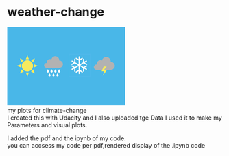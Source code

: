 # weather-change
![](photos/download.png)<br>
my plots for climate-change<br>
I created this with Udacity and I also uploaded tge Data I used it to make my Parameters and visual plots.<br>

I added the pdf and the ipynb of my code.<br>
you can accsess my code per pdf,rendered display of the .ipynb code
